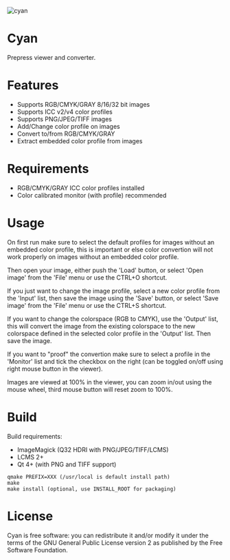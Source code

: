 ![cyan](https://github.com/olear/cyan/raw/master/res/cyan-header.png)
# Cyan
Prepress viewer and converter.

# Features

* Supports RGB/CMYK/GRAY 8/16/32 bit images
* Supports ICC v2/v4 color profiles
* Supports PNG/JPEG/TIFF images
* Add/Change color profile on images
* Convert to/from RGB/CMYK/GRAY
* Extract embedded color profile from images

# Requirements

* RGB/CMYK/GRAY ICC color profiles installed
* Color calibrated monitor (with profile) recommended

# Usage

On first run make sure to select the default profiles for images without an embedded color profile, this is important or else color convertion will not work properly on images without an embedded color profile. 

Then open your image, either push the 'Load' button, or select 'Open image' from the 'File' menu or use the CTRL+O shortcut. 

If you just want to change the image profile, select a new color profile from the 'Input' list, then save the image using the 'Save' button, or select 'Save image' from the 'File' menu or use the CTRL+S shortcut. 

If you want to change the colorspace (RGB to CMYK), use the 'Output' list, this will convert the image from the existing colorspace to the new colorspace defined in the selected color profile in the 'Output' list. Then save the image. 

If you want to "proof" the convertion make sure to select a profile in the 'Monitor' list and tick the checkbox on the right (can be toggled on/off using right mouse button in the viewer). 

Images are viewed at 100% in the viewer, you can zoom in/out using the mouse wheel, third mouse button will reset zoom to 100%.

# Build

Build requirements:
* ImageMagick (Q32 HDRI with PNG/JPEG/TIFF/LCMS)
* LCMS 2+
* Qt 4+ (with PNG and TIFF support)

```
qmake PREFIX=XXX (/usr/local is default install path)
make
make install (optional, use INSTALL_ROOT for packaging)
```

# License
Cyan is free software: you can redistribute it and/or modify it under the terms of the GNU General Public License version 2 as published by the Free Software Foundation.

